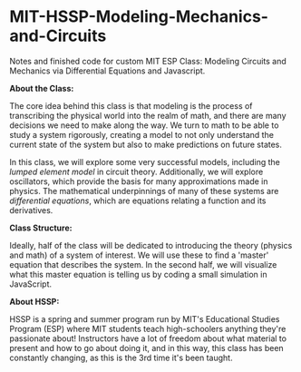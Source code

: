 # MIT-HSSP-Modeling-Mechanics-and-Circuits
Notes and finished code for custom MIT ESP Class: Modeling Circuits and Mechanics via Differential Equations and Javascript.

**About the Class:**

The core idea behind this class is that modeling is the process of transcribing the physical world into the realm of math, and there are many decisions we need to make along the way. We turn to math to be able to study a system rigorously, creating a model to not only understand the current state of the system but also to make predictions on future states.

In this class, we will explore some very successful models, including the _lumped element model_ in circuit theory. Additionally, we will explore oscillators, which provide the basis for many approximations made in physics. The mathematical underpinnings of many of these systems are _differential equations_, which are equations relating a function and its derivatives.

**Class Structure:**

Ideally, half of the class will be dedicated to introducing the theory (physics and math) of a system of interest. We will use these to find a 'master' equation that describes the system. In the second half, we will visualize what this master equation is telling us by coding a small simulation in JavaScript.

**About HSSP:**

HSSP is a spring and summer program run by MIT's Educational Studies Program (ESP) where MIT students teach high-schoolers anything they're passionate about!
Instructors have a lot of freedom about what material to present and how to go about doing it, and in this way, this class has been constantly changing, as this is the 3rd time it's been taught.
